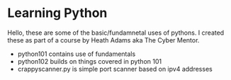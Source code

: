 # Learning Python
Hello, these are some of the basic/fundamnetal uses of pythons. 
I created these as part of a course by Heath Adams aka The Cyber Mentor.

- python101 contains use of fundamentals
- python102 builds on things covered in python 101
- crappyscanner.py is simple port scanner based on ipv4 addresses 
